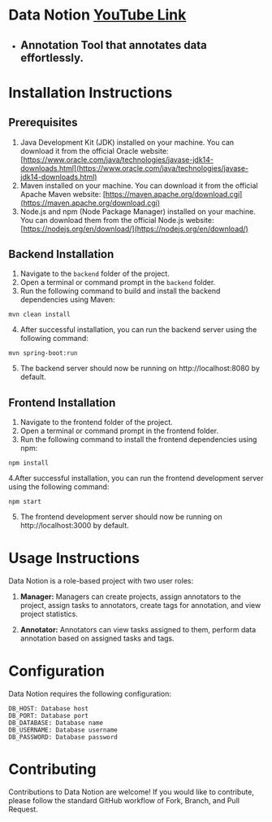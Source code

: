 # Data Notion [YouTube Link](https://youtu.be/HhP8h24ofBo)

- ## Annotation Tool that annotates data effortlessly.

# Installation Instructions

## Prerequisites

1. Java Development Kit (JDK) installed on your machine. You can download it from the official Oracle website: [https://www.oracle.com/java/technologies/javase-jdk14-downloads.html](https://www.oracle.com/java/technologies/javase-jdk14-downloads.html)
2. Maven installed on your machine. You can download it from the official Apache Maven website: [https://maven.apache.org/download.cgi](https://maven.apache.org/download.cgi)
3. Node.js and npm (Node Package Manager) installed on your machine. You can download them from the official Node.js website: [https://nodejs.org/en/download/](https://nodejs.org/en/download/)

## Backend Installation

1. Navigate to the `backend` folder of the project.
2. Open a terminal or command prompt in the `backend` folder.
3. Run the following command to build and install the backend dependencies using Maven:

```
mvn clean install
```

4. After successful installation, you can run the backend server using the following command:

```
mvn spring-boot:run
```

5. The backend server should now be running on http://localhost:8080 by default.

## Frontend Installation

1. Navigate to the frontend folder of the project.
2. Open a terminal or command prompt in the frontend folder.
3. Run the following command to install the frontend dependencies using npm:

```
npm install
```

4.After successful installation, you can run the frontend development server using the following command:

```
npm start
```

5. The frontend development server should now be running on http://localhost:3000 by default.

# Usage Instructions

Data Notion is a role-based project with two user roles:

1. **Manager:** Managers can create projects, assign annotators to the project, assign tasks to annotators, create tags for annotation, and view project statistics.

2. **Annotator:** Annotators can view tasks assigned to them, perform data annotation based on assigned tasks and tags.

# Configuration

Data Notion requires the following configuration:

```
DB_HOST: Database host
DB_PORT: Database port
DB_DATABASE: Database name
DB_USERNAME: Database username
DB_PASSWORD: Database password
```

# Contributing

Contributions to Data Notion are welcome! If you would like to contribute, please follow the standard GitHub workflow of Fork, Branch, and Pull Request.

